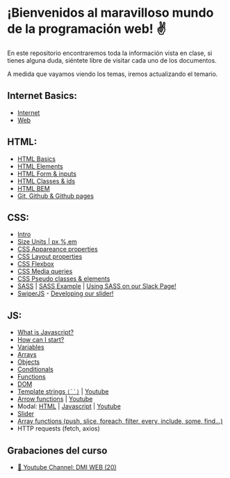 # ¡Bienvenidos al maravilloso mundo de la programación web! ✌️


En este repositorio encontraremos toda la información vista en clase, si tienes alguna duda, siéntete libre de visitar cada uno de los documentos.

A medida que vayamos viendo los temas, iremos actualizando el temario.
## Internet Basics: 
- [Internet](https://github.com/jujogi/dmi-web/blob/master/html/docs/01-internet.md)
- [Web](https://github.com/jujogi/dmi-web/blob/master/html/docs/02-web.md)

## HTML: 
- [HTML Basics](https://github.com/jujogi/dmi-web/blob/master/html/docs/03-html-basics.md)
- [HTML Elements](https://github.com/jujogi/dmi-web/blob/master/html/docs/04-html-elements.md)
- [HTML Form & inputs](https://github.com/jujogi/dmi-web/blob/master/html/docs/05-html-forms-elements.md)
- [HTML Classes & ids](https://github.com/jujogi/dmi-web/blob/master/html/docs/06-html-class-id.md)
- [HTML BEM](https://github.com/jujogi/dmi-web/blob/master/html/docs/07-html-bem.md)
- [Git, Github & Github pages](https://github.com/jujogi/dmi-web/blob/master/html/docs/08-git.md)

## CSS:
- [Intro](https://github.com/jujogi/dmi-web/blob/master/css/docs/01-intro.md)
- [Size Units | px,%,em](https://github.com/jujogi/dmi-web/blob/master/css/docs/02-size-units.md)
- [CSS Appareance properties](https://github.com/jujogi/dmi-web/blob/master/css/docs/03-css-properties.md)
- [CSS Layout properties](https://github.com/jujogi/dmi-web/blob/master/css/docs/04-css-layout.md)
- [CSS Flexbox](https://github.com/jujogi/dmi-web/blob/master/css/docs/05-css-flexbox.md)
- [CSS Media queries](https://github.com/jujogi/dmi-web/blob/master/css/docs/07-mediaqueries.md)
- [CSS Pseudo classes & elements](https://github.com/jujogi/dmi-web/blob/master/css/docs/06-pseudo-classes-elements.md)
- [SASS](https://marksheet.io/sass-variables.html) | [SASS Example](https://github.com/jujogi/dmi-web/blob/master/css/examples/styles/styles.scss) | [Using SASS on our Slack Page!](https://github.com/jujogi/dmi-web/blob/master/css/examples/styles/slack-sass.scss)
- [SwiperJS](https://swiperjs.com/demos) - [Developing our slider!](https://github.com/jujogi/dmi-web/blob/master/html/examples/swiper-slider.html)

## JS:
- [What is Javascript?](https://github.com/jujogi/dmi-web/blob/master/javascript/docs/01-what-is-js.md)
- [How can I start?](https://github.com/jujogi/dmi-web/blob/master/javascript/docs/02-how-to-start.md)
- [Variables](https://github.com/jujogi/dmi-web/blob/master/javascript/docs/03-variables.md)
- [Arrays](https://github.com/jujogi/dmi-web/blob/master/javascript/docs/04-arrays.md)
- [Objects](https://github.com/jujogi/dmi-web/blob/master/javascript/docs/05-objects.md)
- [Conditionals](https://github.com/jujogi/dmi-web/blob/master/javascript/docs/06-conditionals.md)
- [Functions](https://github.com/jujogi/dmi-web/blob/master/javascript/docs/07-functions.md)
- [DOM](https://github.com/jujogi/dmi-web/blob/master/javascript/docs/08-DOM.md)
- [Template strings `(``)`](https://github.com/jujogi/dmi-web/blob/master/javascript/examples/js/template-strings.js) | [Youtube](https://www.youtube.com/watch?v=t-flnBuXOeQ)
- [Arrow functions](https://developer.mozilla.org/es/docs/Web/JavaScript/Reference/Functions/Arrow_functions) | [Youtube](https://www.youtube.com/watch?v=t-flnBuXOeQ)
- Modal: [HTML](https://github.com/jujogi/dmi-web/blob/master/javascript/examples/modal-alert.html) | [Javascript](https://github.com/jujogi/dmi-web/blob/master/javascript/examples/js/modal.js) | [Youtube](https://www.youtube.com/watch?v=t-flnBuXOeQ)
- [Slider](https://github.com/jujogi/dmi-web/blob/master/javascript/examples/js/slider.js)
- [Array functions (push, slice, foreach, filter, every, include, some, find...)](https://github.com/jujogi/dmi-web/blob/master/javascript/docs/09-array-functions.md)
- HTTP requests (fetch, axios)

## Grabaciones del curso
- [🎥 Youtube Channel: DMI WEB (20)](https://www.youtube.com/watch?v=nK-fawfE8Ms&list=PLSXu7UPb1IEft3dCZCUyYBBznoQ_wVG0F&ab_channel=JuanJos%C3%A9Gonz%C3%A1lez)
